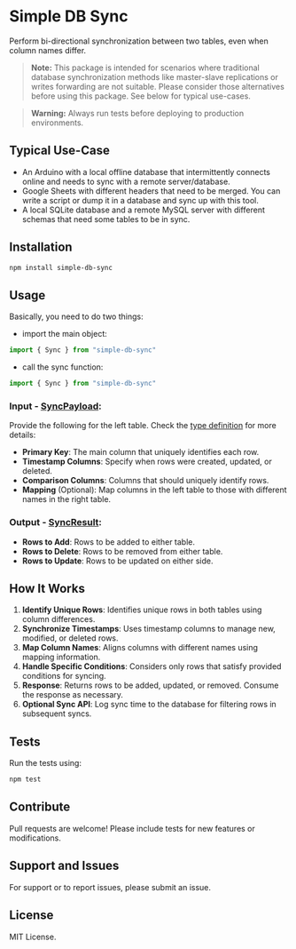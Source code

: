 # Simple DB Sync

Perform bi-directional synchronization between two tables, even when column names differ.

> **Note:**
> This package is intended for scenarios where traditional database synchronization methods like master-slave replications or writes forwarding are not suitable. Please consider those alternatives before using this package. See below for typical use-cases.

> **Warning:**
> Always run tests before deploying to production environments.

## Typical Use-Case

- An Arduino with a local offline database that intermittently connects online and needs to sync with a remote server/database.
- Google Sheets with different headers that need to be merged. You can write a script or dump it in a database and sync up with this tool.
- A local SQLite database and a remote MySQL server with different schemas that need some tables to be in sync.

## Installation

```sh
npm install simple-db-sync
```

## Usage

Basically, you need to do two things:

- import the main object:

```javascript
import { Sync } from "simple-db-sync"
```

- call the sync function:

```javascript
import { Sync } from "simple-db-sync"
```

### Input - [SyncPayload](types.d.ts):

Provide the following for the left table. Check the [type definition](types.d.ts) for more details:

- **Primary Key**: The main column that uniquely identifies each row.
- **Timestamp Columns**: Specify when rows were created, updated, or deleted.
- **Comparison Columns**: Columns that should uniquely identify rows.
- **Mapping** (Optional): Map columns in the left table to those with different names in the right table.

### Output - [SyncResult](types.d.ts):

- **Rows to Add**: Rows to be added to either table.
- **Rows to Delete**: Rows to be removed from either table.
- **Rows to Update**: Rows to be updated on either side.

## How It Works

1. **Identify Unique Rows**: Identifies unique rows in both tables using column differences.
2. **Synchronize Timestamps**: Uses timestamp columns to manage new, modified, or deleted rows.
3. **Map Column Names**: Aligns columns with different names using mapping information.
4. **Handle Specific Conditions**: Considers only rows that satisfy provided conditions for syncing.
5. **Response**: Returns rows to be added, updated, or removed. Consume the response as necessary.
6. **Optional Sync API**: Log sync time to the database for filtering rows in subsequent syncs.

## Tests

Run the tests using:

```sh
npm test
```

## Contribute

Pull requests are welcome! Please include tests for new features or modifications.

## Support and Issues

For support or to report issues, please submit an issue.

## License

MIT License.
